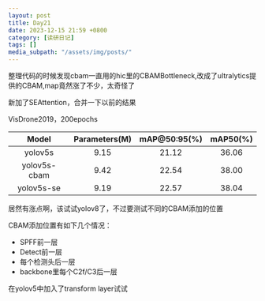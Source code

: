```yaml
---
layout: post
title: Day21
date: 2023-12-15 21:59 +0800
category: [读研日记]
tags: []
media_subpath: "/assets/img/posts/"
---
```


整理代码的时候发现cbam一直用的hic里的CBAMBottleneck,改成了ultralytics提供的CBAM,map竟然涨了不少，太奇怪了

新加了SEAttention，合并一下以前的结果

VisDrone2019，200epochs

|Model            |Parameters(M)|mAP@50:95(%)|mAP50(%) |
|:---:            |:---:        |:---:       |:---:    |
|yolov5s          |9.15         |21.12       |36.06    |
|yolov5s-cbam     |9.42         |22.54       |38.00    |
|yolov5s-se       |9.19         |22.57       |38.04    |

居然有涨点啊，该试试yolov8了，不过要测试不同的CBAM添加的位置

CBAM添加位置有如下几个情况：

* SPFF前一层
* Detect前一层
* 每个检测头后一层
* backbone里每个C2f/C3后一层

在yolov5中加入了transform layer试试
